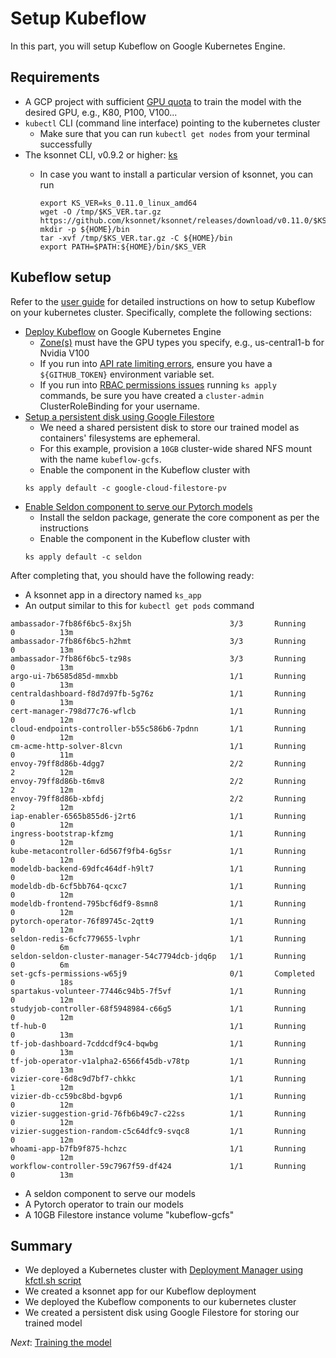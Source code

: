 # Setup Kubeflow

In this part, you will setup Kubeflow on Google Kubernetes Engine.

## Requirements

*   A GCP project with sufficient [GPU quota](https://cloud.google.com/kubernetes-engine/docs/how-to/gpus#gpu_quota) 
to train the model with the desired GPU, e.g., K80, P100, V100...
*   `kubectl` CLI (command line interface) pointing to the kubernetes cluster
    *   Make sure that you can run `kubectl get nodes` from your terminal
        successfully
*   The ksonnet CLI, v0.9.2 or higher: [ks](https://ksonnet.io/#get-started)
    * In case you want to install a particular version of ksonnet, you can run
    
        ```commandline
        export KS_VER=ks_0.11.0_linux_amd64
        wget -O /tmp/$KS_VER.tar.gz https://github.com/ksonnet/ksonnet/releases/download/v0.11.0/$KS_VER.tar.gz
        mkdir -p ${HOME}/bin
        tar -xvf /tmp/$KS_VER.tar.gz -C ${HOME}/bin
        export PATH=$PATH:${HOME}/bin/$KS_VER
        ```
## Kubeflow setup

Refer to the [user
guide](https://www.kubeflow.org/docs/started/getting-started/) for
detailed instructions on how to setup Kubeflow on your kubernetes cluster.
Specifically, complete the following sections:

*    [Deploy
Kubeflow](https://www.kubeflow.org/docs/started/getting-started-gke/) on Google Kubernetes Engine
        *   [Zone(s)](https://cloud.google.com/compute/docs/gpus/#gpus-list) must have the GPU types you specify, e.g., us-central1-b for Nvidia V100
        *   If you run into
        [API rate limiting errors](https://github.com/ksonnet/ksonnet/blob/master/docs/troubleshooting.md#github-rate-limiting-errors),
        ensure you have a `${GITHUB_TOKEN}` environment variable set.
        *   If you run into
        [RBAC permissions issues](https://www.kubeflow.org/docs/guides/troubleshooting/#rbac-clusters)
        running `ks apply` commands, be sure you have created a `cluster-admin` ClusterRoleBinding for your username.
*    [Setup a persistent disk using Google Filestore](https://www.kubeflow.org/docs/guides/gke/cloud-filestore/)
        *   We need a shared persistent disk to store our trained model
        as containers' filesystems are ephemeral.
        *   For this example, provision a `10GB` cluster-wide shared NFS mount with the
        name `kubeflow-gcfs`.
        *   Enable the component in the Kubeflow cluster with
        ```commandline
        ks apply default -c google-cloud-filestore-pv
        ```
*    [Enable Seldon component to serve our Pytorch models](https://www.kubeflow.org/docs/guides/components/seldon/#serve-a-model-using-seldon)
        *   Install the seldon package, generate the core component as per the instructions
        *   Enable the component in the Kubeflow cluster with
        ```commandline
        ks apply default -c seldon
        ```
After completing that, you should have the following ready:

*   A ksonnet app in a directory named `ks_app`
*   An output similar to this for `kubectl get pods` command

```commandline
ambassador-7fb86f6bc5-8xj5h                      3/3       Running     0          13m
ambassador-7fb86f6bc5-h2hmt                      3/3       Running     0          13m
ambassador-7fb86f6bc5-tz98s                      3/3       Running     0          13m
argo-ui-7b6585d85d-mmxbb                         1/1       Running     0          13m
centraldashboard-f8d7d97fb-5g76z                 1/1       Running     0          13m
cert-manager-798d77c76-wflcb                     1/1       Running     0          12m
cloud-endpoints-controller-b55c586b6-7pdnn       1/1       Running     0          12m
cm-acme-http-solver-8lcvn                        1/1       Running     0          11m
envoy-79ff8d86b-4dgg7                            2/2       Running     2          12m
envoy-79ff8d86b-t6mv8                            2/2       Running     2          12m
envoy-79ff8d86b-xbfdj                            2/2       Running     2          12m
iap-enabler-6565b855d6-j2rt6                     1/1       Running     0          12m
ingress-bootstrap-kfzmg                          1/1       Running     0          12m
kube-metacontroller-6d567f9fb4-6g5sr             1/1       Running     0          12m
modeldb-backend-69dfc464df-h9lt7                 1/1       Running     0          12m
modeldb-db-6cf5bb764-qcxc7                       1/1       Running     0          12m
modeldb-frontend-795bcf6df9-8smn8                1/1       Running     0          12m
pytorch-operator-76f89745c-2qtt9                 1/1       Running     0          12m
seldon-redis-6cfc779655-lvphr                    1/1       Running     0          6m
seldon-seldon-cluster-manager-54c7794dcb-jdq6p   1/1       Running     0          6m
set-gcfs-permissions-w65j9                       0/1       Completed   0          18s
spartakus-volunteer-77446c94b5-7f5vf             1/1       Running     0          12m
studyjob-controller-68f5948984-c66g5             1/1       Running     0          12m
tf-hub-0                                         1/1       Running     0          13m
tf-job-dashboard-7cddcdf9c4-bqwbg                1/1       Running     0          13m
tf-job-operator-v1alpha2-6566f45db-v78tp         1/1       Running     0          13m
vizier-core-6d8c9d7bf7-chkkc                     1/1       Running     1          12m
vizier-db-cc59bc8bd-bgvp6                        1/1       Running     0          12m
vizier-suggestion-grid-76fb6b49c7-c22ss          1/1       Running     0          12m
vizier-suggestion-random-c5c64dfc9-svqc8         1/1       Running     0          12m
whoami-app-b7fb9f875-hchzc                       1/1       Running     0          12m
workflow-controller-59c7967f59-df424             1/1       Running     0          13m
```

*   A seldon component to serve our models
*   A Pytorch operator to train our models
*   A 10GB Filestore instance volume "kubeflow-gcfs"

## Summary

*   We deployed a Kubernetes cluster with [Deployment Manager using kfctl.sh script](https://www.kubeflow.org/docs/started/getting-started-gke/#understanding-the-deployment-process)
*   We created a ksonnet app for our Kubeflow deployment
*   We deployed the Kubeflow components to our kubernetes cluster
*   We created a persistent disk using Google Filestore for storing our trained model

*Next*: [Training the model](02_distributed_training.md)